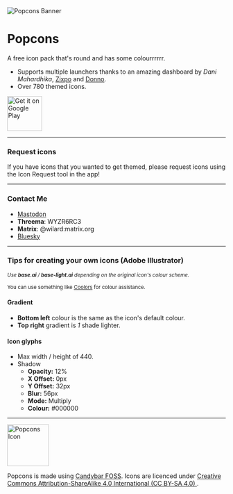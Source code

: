 <img src="https://raw.githubusercontent.com/Wil-Design/Popcons/main/githubmedia/play-store-banner.png" alt="Popcons Banner">

# Popcons
A free icon pack that's round and has some colourrrrrr.
- Supports multiple launchers thanks to an amazing dashboard by *Dani Mahardhika*, [Zixpo](https://github.com/zixpo) and [Donno](https://github.com/Donnnno).
- Over 780 themed icons.

[<img src="https://play.google.com/intl/en_us/badges/images/generic/en_badge_web_generic.png" alt="Get it on Google Play" height="80">](https://play.google.com/store/apps/details?id=com.wil.popcons)

---

### Request icons

If you have icons that you wanted to get themed, please request icons using the Icon Request tool in the app!

---

### Contact Me

- [Mastodon](https://fosstodon.org/@wil)
- **Threema**: WYZR6RC3
- **Matrix**: @wilard:matrix.org
- [Bluesky](https://bsky.app/profile/wildesign.bsky.social)

---

### Tips for creating your own icons (Adobe Illustrator)

<sup>*Use **base.ai** / **base-light.ai** depending on the original icon's colour scheme.*</sup>

<sup>You can use something like [Coolors](https://www.coolors.co/) for colour assistance.</sup>

#### Gradient

- **Bottom left** colour is the same as the icon's default colour.
- **Top right** gradient is *1* shade lighter.

#### Icon glyphs

- Max width / height of 440.
- Shadow
  - **Opacity:** 12%
  - **X Offset:** 0px
  - **Y Offset:** 32px
  - **Blur:** 56px
  - **Mode:** Multiply
  - **Colour:** #000000
  
---

<img src="https://raw.githubusercontent.com/Wil-Design/Popcons/main/githubmedia/app-icon.png" alt="Popcons Icon" height="96">

Popcons is made using [Candybar FOSS](https://www.github.com/Donnnno/candybar-foss/). 
Icons are licenced under [Creative Commons Attribution-ShareAlike 4.0 International (CC BY-SA 4.0) ](https://creativecommons.org/licenses/by-sa/4.0/).
